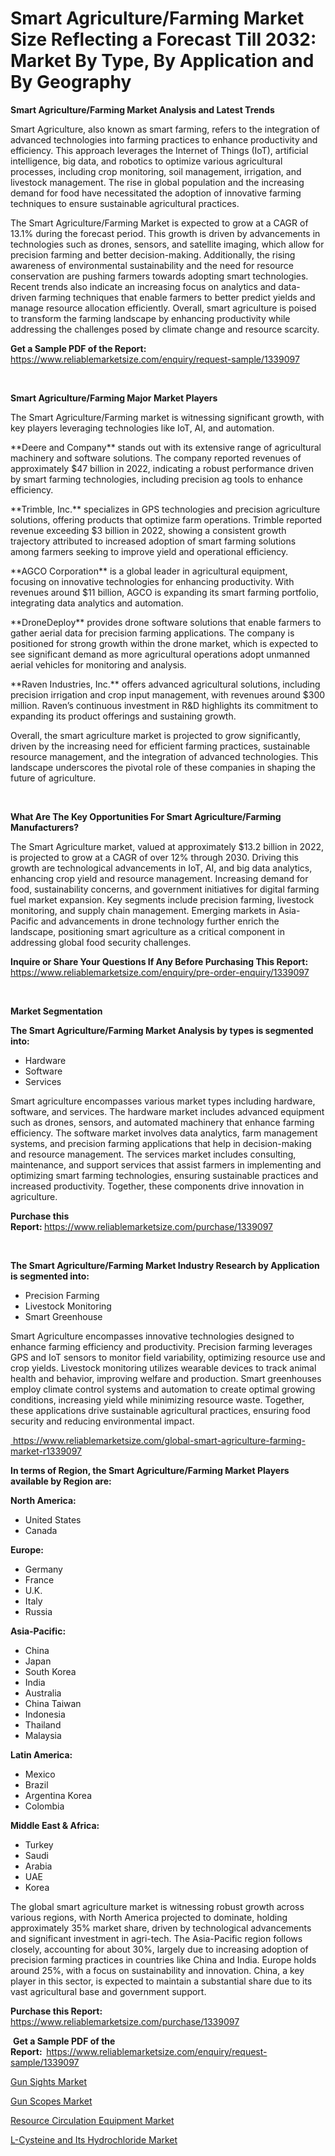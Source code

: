 <p><h1>Smart Agriculture/Farming Market Size Reflecting a Forecast Till 2032: Market By Type, By Application and By Geography</h1></p><p><strong>Smart Agriculture/Farming Market Analysis and Latest Trends</strong></p>
<p><p>Smart Agriculture, also known as smart farming, refers to the integration of advanced technologies into farming practices to enhance productivity and efficiency. This approach leverages the Internet of Things (IoT), artificial intelligence, big data, and robotics to optimize various agricultural processes, including crop monitoring, soil management, irrigation, and livestock management. The rise in global population and the increasing demand for food have necessitated the adoption of innovative farming techniques to ensure sustainable agricultural practices.</p><p>The Smart Agriculture/Farming Market is expected to grow at a CAGR of 13.1% during the forecast period. This growth is driven by advancements in technologies such as drones, sensors, and satellite imaging, which allow for precision farming and better decision-making. Additionally, the rising awareness of environmental sustainability and the need for resource conservation are pushing farmers towards adopting smart technologies. Recent trends also indicate an increasing focus on analytics and data-driven farming techniques that enable farmers to better predict yields and manage resource allocation efficiently. Overall, smart agriculture is poised to transform the farming landscape by enhancing productivity while addressing the challenges posed by climate change and resource scarcity.</p></p>
<p><strong>Get a Sample PDF of the Report:&nbsp;</strong> <a href="https://www.reliablemarketsize.com/enquiry/request-sample/1339097?utm_campaign=2005&utm_medium=2&utm_source=Github&utm_content=ia&utm_term=27032025&utm_id=smart-agriculturefarming">https://www.reliablemarketsize.com/enquiry/request-sample/1339097</a></p>
<p>&nbsp;</p>
<p><strong>Smart Agriculture/Farming Major Market Players</strong></p>
<p><p>The Smart Agriculture/Farming market is witnessing significant growth, with key players leveraging technologies like IoT, AI, and automation. </p><p>**Deere and Company** stands out with its extensive range of agricultural machinery and software solutions. The company reported revenues of approximately $47 billion in 2022, indicating a robust performance driven by smart farming technologies, including precision ag tools to enhance efficiency.</p><p>**Trimble, Inc.** specializes in GPS technologies and precision agriculture solutions, offering products that optimize farm operations. Trimble reported revenue exceeding $3 billion in 2022, showing a consistent growth trajectory attributed to increased adoption of smart farming solutions among farmers seeking to improve yield and operational efficiency.</p><p>**AGCO Corporation** is a global leader in agricultural equipment, focusing on innovative technologies for enhancing productivity. With revenues around $11 billion, AGCO is expanding its smart farming portfolio, integrating data analytics and automation.</p><p>**DroneDeploy** provides drone software solutions that enable farmers to gather aerial data for precision farming applications. The company is positioned for strong growth within the drone market, which is expected to see significant demand as more agricultural operations adopt unmanned aerial vehicles for monitoring and analysis.</p><p>**Raven Industries, Inc.** offers advanced agricultural solutions, including precision irrigation and crop input management, with revenues around $300 million. Raven’s continuous investment in R&D highlights its commitment to expanding its product offerings and sustaining growth.</p><p>Overall, the smart agriculture market is projected to grow significantly, driven by the increasing need for efficient farming practices, sustainable resource management, and the integration of advanced technologies. This landscape underscores the pivotal role of these companies in shaping the future of agriculture.</p></p>
<p>&nbsp;</p>
<p><strong>What Are The Key Opportunities For Smart Agriculture/Farming Manufacturers?</strong></p>
<p><p>The Smart Agriculture market, valued at approximately $13.2 billion in 2022, is projected to grow at a CAGR of over 12% through 2030. Driving this growth are technological advancements in IoT, AI, and big data analytics, enhancing crop yield and resource management. Increasing demand for food, sustainability concerns, and government initiatives for digital farming fuel market expansion. Key segments include precision farming, livestock monitoring, and supply chain management. Emerging markets in Asia-Pacific and advancements in drone technology further enrich the landscape, positioning smart agriculture as a critical component in addressing global food security challenges.</p></p>
<p><strong>Inquire or Share Your Questions If Any Before Purchasing This Report:</strong> <a href="https://www.reliablemarketsize.com/enquiry/pre-order-enquiry/1339097?utm_campaign=2005&utm_medium=2&utm_source=Github&utm_content=ia&utm_term=27032025&utm_id=smart-agriculturefarming">https://www.reliablemarketsize.com/enquiry/pre-order-enquiry/1339097</a></p>
<p>&nbsp;</p>
<p><strong>Market Segmentation</strong></p>
<p><strong>The Smart Agriculture/Farming Market Analysis by types is segmented into:</strong></p>
<p><ul><li>Hardware</li><li>Software</li><li>Services</li></ul></p>
<p><p>Smart agriculture encompasses various market types including hardware, software, and services. The hardware market includes advanced equipment such as drones, sensors, and automated machinery that enhance farming efficiency. The software market involves data analytics, farm management systems, and precision farming applications that help in decision-making and resource management. The services market includes consulting, maintenance, and support services that assist farmers in implementing and optimizing smart farming technologies, ensuring sustainable practices and increased productivity. Together, these components drive innovation in agriculture.</p></p>
<p><strong>Purchase this Report:&nbsp;</strong><a href="https://www.reliablemarketsize.com/purchase/1339097?utm_campaign=2005&utm_medium=2&utm_source=Github&utm_content=ia&utm_term=27032025&utm_id=smart-agriculturefarming">https://www.reliablemarketsize.com/purchase/1339097</a></p>
<p>&nbsp;</p>
<p><strong>The Smart Agriculture/Farming Market Industry Research by Application is segmented into:</strong></p>
<p><ul><li>Precision Farming</li><li>Livestock Monitoring</li><li>Smart Greenhouse</li></ul></p>
<p><p>Smart Agriculture encompasses innovative technologies designed to enhance farming efficiency and productivity. Precision farming leverages GPS and IoT sensors to monitor field variability, optimizing resource use and crop yields. Livestock monitoring utilizes wearable devices to track animal health and behavior, improving welfare and production. Smart greenhouses employ climate control systems and automation to create optimal growing conditions, increasing yield while minimizing resource waste. Together, these applications drive sustainable agricultural practices, ensuring food security and reducing environmental impact.</p></p>
<p><a href="https://www.reliablemarketsize.com/global-smart-agriculture-farming-market-r1339097?utm_campaign=2005&utm_medium=2&utm_source=Github&utm_content=ia&utm_term=27032025&utm_id=smart-agriculturefarming">&nbsp;https://www.reliablemarketsize.com/global-smart-agriculture-farming-market-r1339097</a></p>
<p><strong>In terms of Region, the Smart Agriculture/Farming Market Players available by Region are:</strong></p>
<p>
    <p> <strong> North America: </strong>
        <ul>
            <li>United States</li>
            <li>Canada</li>
        </ul>
        </p> 
    <p> <strong> Europe: </strong>
        <ul>
            <li>Germany</li>
            <li>France</li>
            <li>U.K.</li>
            <li>Italy</li>
            <li>Russia</li>
        </ul>
        </p> 
    <p> <strong> Asia-Pacific: </strong>
        <ul>
            <li>China</li>
            <li>Japan</li>
            <li>South Korea</li>
            <li>India</li>
            <li>Australia</li>
            <li>China Taiwan</li>
            <li>Indonesia</li>
            <li>Thailand</li>
            <li>Malaysia</li>
        </ul>
        </p> 
    <p> <strong> Latin America: </strong>
        <ul>
            <li>Mexico</li>
            <li>Brazil</li>
            <li>Argentina Korea</li>
            <li>Colombia</li>
        </ul>
        </p> 
    <p> <strong> Middle East & Africa: </strong>
        <ul>
            <li>Turkey</li>
            <li>Saudi</li>
            <li>Arabia</li>
            <li>UAE</li>
            <li>Korea</li>
        </ul>
    </p>
    </p>
<p><p>The global smart agriculture market is witnessing robust growth across various regions, with North America projected to dominate, holding approximately 35% market share, driven by technological advancements and significant investment in agri-tech. The Asia-Pacific region follows closely, accounting for about 30%, largely due to increasing adoption of precision farming practices in countries like China and India. Europe holds around 25%, with a focus on sustainability and innovation. China, a key player in this sector, is expected to maintain a substantial share due to its vast agricultural base and government support.</p></p>
<p><strong>Purchase this Report: </strong><a href="https://www.reliablemarketsize.com/purchase/1339097?utm_campaign=2005&utm_medium=2&utm_source=Github&utm_content=ia&utm_term=27032025&utm_id=smart-agriculturefarming">https://www.reliablemarketsize.com/purchase/1339097</a></p>
<p>&nbsp;<strong>Get a Sample PDF of the Report:&nbsp;&nbsp;</strong><a href="https://www.reliablemarketsize.com/enquiry/request-sample/1339097?utm_campaign=2005&utm_medium=2&utm_source=Github&utm_content=ia&utm_term=27032025&utm_id=smart-agriculturefarming">https://www.reliablemarketsize.com/enquiry/request-sample/1339097</a></p>
<p><strong></strong></p>
<p><p><a href="https://github.com/myrieronays5/Market-Research-Report-List-1/blob/main/gun-sights-market.md?utm_campaign=2005&utm_medium=2&utm_source=Github&utm_content=ia&utm_term=27032025&utm_id=smart-agriculturefarming">Gun Sights Market</a></p><p><a href="https://github.com/kohushamudo3/Market-Research-Report-List-1/blob/main/gun-scopes-market.md?utm_campaign=2005&utm_medium=2&utm_source=Github&utm_content=ia&utm_term=27032025&utm_id=smart-agriculturefarming">Gun Scopes Market</a></p><p><a href="https://github.com/lylyparadise/Market-Research-Report-List-6/blob/main/resource-circulation-equipment-market.md?utm_campaign=2005&utm_medium=2&utm_source=Github&utm_content=ia&utm_term=27032025&utm_id=smart-agriculturefarming">Resource Circulation Equipment Market</a></p><p><a href="https://github.com/gogashopkewy/Market-Research-Report-List-1/blob/main/l-cysteine-and-its-hydrochloride-market.md?utm_campaign=2005&utm_medium=2&utm_source=Github&utm_content=ia&utm_term=27032025&utm_id=smart-agriculturefarming">L-Cysteine and Its Hydrochloride Market</a></p></p>